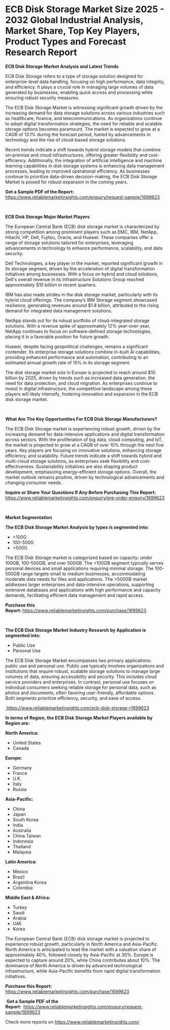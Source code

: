 <p><h1>ECB Disk Storage Market Size 2025 - 2032 Global Industrial Analysis, Market Share, Top Key Players, Product Types and Forecast Research Report</h1></p><p><strong>ECB Disk Storage Market Analysis and Latest Trends</strong></p>
<p><p>ECB Disk Storage refers to a type of storage solution designed for enterprise-level data handling, focusing on high performance, data integrity, and efficiency. It plays a crucial role in managing large volumes of data generated by businesses, enabling quick access and processing while ensuring robust security measures.</p><p>The ECB Disk Storage Market is witnessing significant growth driven by the increasing demand for data storage solutions across various industries such as healthcare, finance, and telecommunications. As organizations continue to adopt digital transformation strategies, the need for reliable and scalable storage options becomes paramount. The market is expected to grow at a CAGR of 13.1% during the forecast period, fueled by advancements in technology and the rise of cloud-based storage solutions.</p><p>Recent trends indicate a shift towards hybrid storage models that combine on-premise and cloud infrastructures, offering greater flexibility and cost-efficiency. Additionally, the integration of artificial intelligence and machine learning capabilities in disk storage systems is enhancing data management processes, leading to improved operational efficiency. As businesses continue to prioritize data-driven decision-making, the ECB Disk Storage Market is poised for robust expansion in the coming years.</p></p>
<p><strong>Get a Sample PDF of the Report:&nbsp;</strong> <a href="https://www.reliablemarketinsights.com/enquiry/request-sample/1699623?utm_campaign=2538&utm_medium=2&utm_source=Github&utm_content=ia&utm_term=27032025&utm_id=ecb-disk-storage">https://www.reliablemarketinsights.com/enquiry/request-sample/1699623</a></p>
<p>&nbsp;</p>
<p><strong>ECB Disk Storage Major Market Players</strong></p>
<p><p>The European Central Bank (ECB) disk storage market is characterized by strong competition among prominent players such as EMC, IBM, NetApp, Hitachi, HP, Dell, Fujitsu, Oracle, and Huawei. These companies offer a range of storage solutions tailored for enterprises, leveraging advancements in technology to enhance performance, scalability, and data security.</p><p>Dell Technologies, a key player in the market, reported significant growth in its storage segment, driven by the acceleration of digital transformation initiatives among businesses. With a focus on hybrid and cloud solutions, Dell's overall revenue in its Infrastructure Solutions Group reached approximately $10 billion in recent quarters.</p><p>IBM has also made strides in the disk storage market, particularly with its hybrid cloud offerings. The company’s IBM Storage segment showcased resilience, generating revenues around $1.8 billion, attributed to the rising demand for integrated data management solutions.</p><p>NetApp stands out for its robust portfolio of cloud-integrated storage solutions. With a revenue spike of approximately 12% year-over-year, NetApp continues to focus on software-defined storage technologies, placing it in a favorable position for future growth.</p><p>Huawei, despite facing geopolitical challenges, remains a significant contender. Its enterprise storage solutions combine in-built AI capabilities, providing enhanced performance and automation, contributing to an estimated annual growth rate of 15% in its storage segment.</p><p>The disk storage market size in Europe is projected to reach around $10 billion by 2025, driven by trends such as increased data generation, the need for data protection, and cloud migration. As enterprises continue to invest in digital infrastructure, the competitive landscape among these players will likely intensify, fostering innovation and expansion in the ECB disk storage market.</p></p>
<p>&nbsp;</p>
<p><strong>What Are The Key Opportunities For ECB Disk Storage Manufacturers?</strong></p>
<p><p>The ECB Disk Storage market is experiencing robust growth, driven by the increasing demand for data-intensive applications and digital transformation across sectors. With the proliferation of big data, cloud computing, and IoT, the market is projected to grow at a CAGR of over 10% through the next five years. Key players are focusing on innovative solutions, enhancing storage efficiency, and scalability. Future trends indicate a shift towards hybrid and multi-cloud storage solutions, as enterprises seek flexibility and cost-effectiveness. Sustainability initiatives are also shaping product development, emphasizing energy-efficient storage options. Overall, the market outlook remains positive, driven by technological advancements and changing consumer needs.</p></p>
<p><strong>Inquire or Share Your Questions If Any Before Purchasing This Report:</strong> <a href="https://www.reliablemarketinsights.com/enquiry/pre-order-enquiry/1699623?utm_campaign=2538&utm_medium=2&utm_source=Github&utm_content=ia&utm_term=27032025&utm_id=ecb-disk-storage">https://www.reliablemarketinsights.com/enquiry/pre-order-enquiry/1699623</a></p>
<p>&nbsp;</p>
<p><strong>Market Segmentation</strong></p>
<p><strong>The ECB Disk Storage Market Analysis by types is segmented into:</strong></p>
<p><ul><li><100G</li><li>100-500G</li><li>>500G</li></ul></p>
<p><p>The ECB Disk Storage market is categorized based on capacity: under 100GB, 100-500GB, and over 500GB. The <100GB segment typically serves personal devices and small applications requiring minimal storage. The 100-500GB range targets small to medium businesses, accommodating moderate data needs for files and applications. The >500GB market addresses larger enterprises and data-intensive operations, supporting extensive databases and applications with high performance and capacity demands, facilitating efficient data management and rapid access.</p></p>
<p><strong>Purchase this Report:&nbsp;</strong><a href="https://www.reliablemarketinsights.com/purchase/1699623?utm_campaign=2538&utm_medium=2&utm_source=Github&utm_content=ia&utm_term=27032025&utm_id=ecb-disk-storage">https://www.reliablemarketinsights.com/purchase/1699623</a></p>
<p>&nbsp;</p>
<p><strong>The ECB Disk Storage Market Industry Research by Application is segmented into:</strong></p>
<p><ul><li>Public Use</li><li>Personal Use</li></ul></p>
<p><p>The ECB Disk Storage Market encompasses two primary applications: public use and personal use. Public use typically involves organizations and institutions that require robust, scalable storage solutions to manage large volumes of data, ensuring accessibility and security. This includes cloud service providers and enterprises. In contrast, personal use focuses on individual consumers seeking reliable storage for personal data, such as photos and documents, often favoring user-friendly, affordable options. Both segments prioritize efficiency, security, and ease of access.</p></p>
<p><a href="https://www.reliablemarketinsights.com/ecb-disk-storage-r1699623?utm_campaign=2538&utm_medium=2&utm_source=Github&utm_content=ia&utm_term=27032025&utm_id=ecb-disk-storage">&nbsp;https://www.reliablemarketinsights.com/ecb-disk-storage-r1699623</a></p>
<p><strong>In terms of Region, the ECB Disk Storage Market Players available by Region are:</strong></p>
<p>
    <p> <strong> North America: </strong>
        <ul>
            <li>United States</li>
            <li>Canada</li>
        </ul>
        </p> 
    <p> <strong> Europe: </strong>
        <ul>
            <li>Germany</li>
            <li>France</li>
            <li>U.K.</li>
            <li>Italy</li>
            <li>Russia</li>
        </ul>
        </p> 
    <p> <strong> Asia-Pacific: </strong>
        <ul>
            <li>China</li>
            <li>Japan</li>
            <li>South Korea</li>
            <li>India</li>
            <li>Australia</li>
            <li>China Taiwan</li>
            <li>Indonesia</li>
            <li>Thailand</li>
            <li>Malaysia</li>
        </ul>
        </p> 
    <p> <strong> Latin America: </strong>
        <ul>
            <li>Mexico</li>
            <li>Brazil</li>
            <li>Argentina Korea</li>
            <li>Colombia</li>
        </ul>
        </p> 
    <p> <strong> Middle East & Africa: </strong>
        <ul>
            <li>Turkey</li>
            <li>Saudi</li>
            <li>Arabia</li>
            <li>UAE</li>
            <li>Korea</li>
        </ul>
    </p>
    </p>
<p><p>The European Central Bank (ECB) disk storage market is projected to experience robust growth, particularly in North America and Asia-Pacific. North America is anticipated to lead the market with a valuation share of approximately 40%, followed closely by Asia-Pacific at 30%. Europe is expected to capture around 20%, while China contributes about 10%. The dominance of North America is driven by advanced technological infrastructure, while Asia-Pacific benefits from rapid digital transformation initiatives.</p></p>
<p><strong>Purchase this Report: </strong><a href="https://www.reliablemarketinsights.com/purchase/1699623?utm_campaign=2538&utm_medium=2&utm_source=Github&utm_content=ia&utm_term=27032025&utm_id=ecb-disk-storage">https://www.reliablemarketinsights.com/purchase/1699623</a></p>
<p>&nbsp;<strong>Get a Sample PDF of the Report:&nbsp;&nbsp;</strong><a href="https://www.reliablemarketinsights.com/enquiry/request-sample/1699623?utm_campaign=2538&utm_medium=2&utm_source=Github&utm_content=ia&utm_term=27032025&utm_id=ecb-disk-storage">https://www.reliablemarketinsights.com/enquiry/request-sample/1699623</a></p>
<p><strong></strong></p>
<p>Check more reports on <a href="https://www.reliablemarketinsights.com/?utm_campaign=2538&utm_medium=2&utm_source=Github&utm_content=ia&utm_term=27032025&utm_id=ecb-disk-storage">https://www.reliablemarketinsights.com/</a></p>